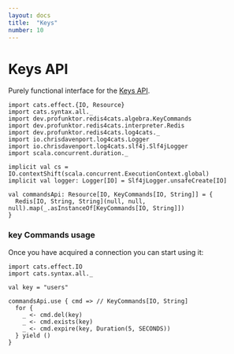 ```yaml
---
layout: docs
title:  "Keys"
number: 10
---
```


# Keys API

Purely functional interface for the [Keys API](https://redis.io/commands#generic).

```tut:book:invisible
import cats.effect.{IO, Resource}
import cats.syntax.all._
import dev.profunktor.redis4cats.algebra.KeyCommands
import dev.profunktor.redis4cats.interpreter.Redis
import dev.profunktor.redis4cats.log4cats._
import io.chrisdavenport.log4cats.Logger
import io.chrisdavenport.log4cats.slf4j.Slf4jLogger
import scala.concurrent.duration._

implicit val cs = IO.contextShift(scala.concurrent.ExecutionContext.global)
implicit val logger: Logger[IO] = Slf4jLogger.unsafeCreate[IO]

val commandsApi: Resource[IO, KeyCommands[IO, String]] = {
  Redis[IO, String, String](null, null, null).map(_.asInstanceOf[KeyCommands[IO, String]])
}
```

### key Commands usage

Once you have acquired a connection you can start using it:

```tut:book:silent
import cats.effect.IO
import cats.syntax.all._

val key = "users"

commandsApi.use { cmd => // KeyCommands[IO, String]
  for {
    _ <- cmd.del(key)
    _ <- cmd.exists(key)
    _ <- cmd.expire(key, Duration(5, SECONDS))
  } yield ()
}
```

